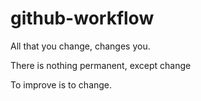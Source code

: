 # github-workflow

All that you change, changes you.

There is nothing permanent, except change


To improve is to change.
